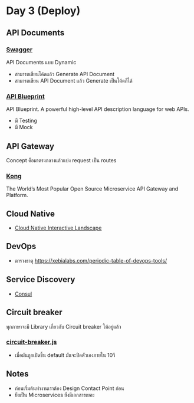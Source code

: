# Day 3 (Deploy)

## API Documents
### [Swagger](https://swagger.io/) 
API Documents แบบ Dynamic 
- สามารถเขียนโค้ดแล้ว Generate API Document 
- สามารถเขียน API Document แล้ว Generate เป็นโค้ดก็ได้

### [API Blueprint](https://apiblueprint.org)
API Blueprint. A powerful high-level API description language for web APIs.
- มี Testing
- มี Mock

## API Gateway
Concept คือมาตรงกลางแล้วแบ่ง request เป็น routes

### [Kong](https://konghq.com/kong/) 
The World’s Most Popular Open Source Microservice API Gateway and Platform.

## Cloud Native
- [Cloud Native Interactive Landscape](https://landscape.cncf.io/)

## DevOps
- ตารางธาตุ https://xebialabs.com/periodic-table-of-devops-tools/

## Service Discovery
- [Consul](https://www.consul.io/)

## Circuit breaker
ทุกภาษาจะมี Library เกี่ยวกับ Circuit breaker ให้อยู่แล้ว
  
### [circuit-breaker.js](https://github.com/yammer/circuit-breaker-js)
- เมื่อมันถูกเปิดขึ้น default มันจะปิดตัวเองภายใน 10วิ

## Notes
- ก่อนเริ่มต้นทำงานเราต้อง Design Contact Point ก่อน
- ยิ่งเป็น Microservices ยิ่งมีเอกสารเยอะ
